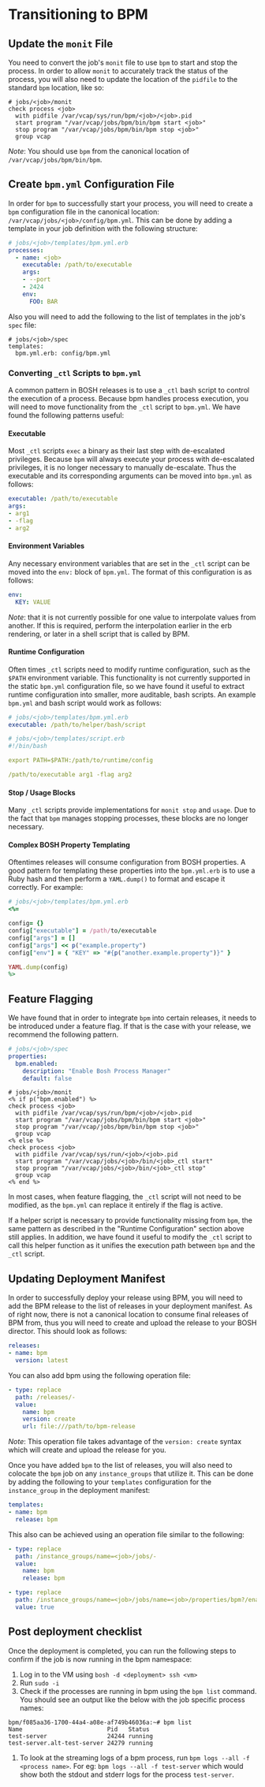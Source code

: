 # Transitioning to BPM

## Update the `monit` File

You need to convert the job's `monit` file to use `bpm` to start and stop the
process. In order to allow `monit` to accurately track the status of the
process, you will also need to update the location of the `pidfile` to the
standard `bpm` location, like so:

```
# jobs/<job>/monit
check process <job>
  with pidfile /var/vcap/sys/run/bpm/<job>/<job>.pid
  start program "/var/vcap/jobs/bpm/bin/bpm start <job>"
  stop program "/var/vcap/jobs/bpm/bin/bpm stop <job>"
  group vcap
```

*Note*: You should use `bpm` from the canonical location of
`/var/vcap/jobs/bpm/bin/bpm`.

## Create `bpm.yml` Configuration File

In order for `bpm` to successfully start your process, you will need to create
a `bpm` configuration file in the canonical location:
`/var/vcap/jobs/<job>/config/bpm.yml`. This can be done by adding a template in
your job definition with the following structure:

```yaml
# jobs/<job>/templates/bpm.yml.erb
processes:
  - name: <job>
    executable: /path/to/executable
    args:
    - --port
    - 2424
    env:
      FOO: BAR
```

Also you will need to add the following to the list of templates in the job's
`spec` file:

```
# jobs/<job>/spec
templates:
  bpm.yml.erb: config/bpm.yml
```

### Converting `_ctl` Scripts to `bpm.yml`

A common pattern in BOSH releases is to use a `_ctl` bash script to control the
execution of a process. Because bpm handles process execution, you will need to
move functionality from the `_ctl` script to `bpm.yml`. We have found the
following patterns useful:

#### Executable

Most `_ctl` scripts `exec` a binary as their last step with de-escalated
privileges. Because `bpm` will always execute your process with de-escalated
privileges, it is no longer necessary to manually de-escalate. Thus the
executable and its corresponding arguments can be moved into `bpm.yml` as
follows:

```yaml
executable: /path/to/executable
args:
- arg1
- -flag
- arg2
```

#### Environment Variables

Any necessary environment variables that are set in the `_ctl` script can be
moved into the `env:` block of `bpm.yml`. The format of this configuration is
as follows:

```yaml
env:
  KEY: VALUE
```

*Note*: that it is not currently possible for one value to interpolate values
from another. If this is required, perform the interpolation earlier in the erb
rendering, or later in a shell script that is called by BPM.

#### Runtime Configuration

Often times `_ctl` scripts need to modify runtime configuration, such as the
`$PATH` environment variable. This functionality is not currently supported in
the static `bpm.yml` configuration file, so we have found it useful to extract
runtime configuration into smaller, more auditable, bash scripts. An example
`bpm.yml` and bash script would work as follows:

```yaml
# jobs/<job>/templates/bpm.yml.erb
executable: /path/to/helper/bash/script
```

```yaml
# jobs/<job>/templates/script.erb
#!/bin/bash

export PATH=$PATH:/path/to/runtime/config

/path/to/executable arg1 -flag arg2
```

#### Stop / Usage Blocks

Many `_ctl` scripts provide implementations for `monit stop` and `usage`. Due
to the fact that `bpm` manages stopping processes, these blocks are no longer
necessary.

#### Complex BOSH Property Templating

Oftentimes releases will consume configuration from BOSH properties. A good
pattern for templating these properties into the `bpm.yml.erb` is to use a Ruby
hash and then perform a `YAML.dump()` to format and escape it correctly. For
example:

```ruby
# jobs/<job>/templates/bpm.yml.erb
<%=

config= {}
config["executable"] = /path/to/executable
config["args"] = []
config["args"] << p("example.property")
config["env"] = { "KEY" => "#{p("another.example.property")}" }

YAML.dump(config)
%>
```

## Feature Flagging

We have found that in order to integrate `bpm` into certain releases, it needs
to be introduced under a feature flag. If that is the case with your release,
we recommend the following pattern.

```yaml
# jobs/<job>/spec
properties:
  bpm.enabled:
    description: "Enable Bosh Process Manager"
    default: false
```

```
# jobs/<job>/monit
<% if p("bpm.enabled") %>
check process <job>
  with pidfile /var/vcap/sys/run/bpm/<job>/<job>.pid
  start program "/var/vcap/jobs/bpm/bin/bpm start <job>"
  stop program "/var/vcap/jobs/bpm/bin/bpm stop <job>"
  group vcap
<% else %>
check process <job>
  with pidfile /var/vcap/sys/run/<job>/<job>.pid
  start program "/var/vcap/jobs/<job>/bin/<job>_ctl start"
  stop program "/var/vcap/jobs/<job>/bin/<job>_ctl stop"
  group vcap
<% end %>
```

In most cases, when feature flagging, the `_ctl` script will not need to be
modified, as the `bpm.yml` can replace it entirely if the flag is active.

If a helper script is necessary to provide functionality missing from `bpm`,
the same pattern as described in the "Runtime Configuration" section above
still applies. In addition, we have found it useful to modify the `_ctl` script
to call this helper function as it unifies the execution path between `bpm` and
the `_ctl` script.

## Updating Deployment Manifest

In order to successfully deploy your release using BPM, you will need to add
the BPM release to the list of releases in your deployment manifest. As of
right now, there is not a canonical location to consume final releases of BPM
from, thus you will need to create and upload the release to your BOSH
director. This should look as follows:

```yaml
releases:
- name: bpm
  version: latest
```

You can also add bpm using the following operation file:

```yaml
- type: replace
  path: /releases/-
  value:
    name: bpm
    version: create
    url: file:///path/to/bpm-release
```

*Note*: This operation file takes advantage of the `version: create` syntax
which will create and upload the release for you.

Once you have added `bpm` to the list of releases, you will also need to
colocate the `bpm` job on any `instance_groups` that utilize it. This can be
done by adding the following to your `templates` configuration for the
`instance_group` in the deployment manifest:

```yaml
templates:
- name: bpm
  release: bpm
```

This also can be achieved using an operation file similar to the following:

```yaml
- type: replace
  path: /instance_groups/name=<job>/jobs/-
  value:
    name: bpm
    release: bpm

- type: replace
  path: /instance_groups/name=<job>/jobs/name=<job>/properties/bpm?/enabled?
  value: true
```
## Post deployment checklist

Once the deployment is completed, you can run the following steps to confirm if the job is now running in the bpm namespace:
1. Log in to the VM using `bosh -d <deployment> ssh <vm>`
1. Run `sudo -i`
1. Check if the processes are running in bpm using the `bpm list` command.
You should see an output like the below with the job specific process names:
```
bpm/f085aa36-1700-44a4-a08e-af749b46036a:~# bpm list
Name                        Pid   Status
test-server                 24244 running
test-server.alt-test-server 24279 running
```
1. To look at the streaming logs of a bpm process, run `bpm logs --all -f <process name>`. 
For eg: `bpm logs --all -f test-server` which would show both the stdout and stderr logs for the process `test-server`.
